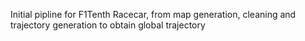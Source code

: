 Initial pipline for F1Tenth Racecar, from map generation, cleaning and trajectory generation to obtain global trajectory
